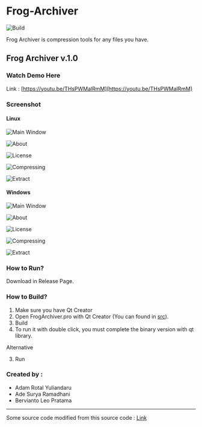 # Frog-Archiver

![Build](https://travis-ci.org/berviantoleo/Frog-Archiver.svg?branch=master)

Frog Archiver is compression tools for any files you have.

## Frog Archiver v.1.0

### Watch Demo Here

Link : [https://youtu.be/THsPWMalRmM](https://youtu.be/THsPWMalRmM)

### Screenshot

#### Linux

![Main Window](screenshot/linux/main-window.png)

![About](screenshot/linux/about.png)

![License](screenshot/linux/license.png)

![Compressing](screenshot/linux/compressing.png)

![Extract](screenshot/linux/extract.png)

#### Windows

![Main Window](screenshot/windows/main-window.png)

![About](screenshot/windows/about.png)

![License](screenshot/windows/license.PNG)

![Compressing](screenshot/windows/compressing.png)

![Extract](screenshot/windows/extract.png)

### How to Run?

Download in Release Page.

### How to Build?

1. Make sure you have Qt Creator
2. Open FrogArchiver.pro with Qt Creator (You can found in [src](/src/)).
3. Build
4. To run it with double click, you must complete the binary version with qt library.

Alternative

3. Run

### Created by :

* Adam Rotal Yuliandaru
* Ade Surya Ramadhani
* Bervianto Leo Pratama

---

Some source code modified from this source code : [Link](http://code.activestate.com/recipes/577480-huffman-data-compression/)
